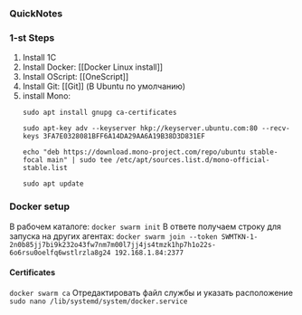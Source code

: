 ### QuickNotes


### 1-st Steps
1. Install 1C
2. Install Docker: [[Docker Linux install]]
3. Install OScript: [[OneScript]]
4. Install Git: [[Git]] (В Ubuntu по умолчанию)
5. install Mono:
	```
	sudo apt install gnupg ca-certificates

	sudo apt-key adv --keyserver hkp://keyserver.ubuntu.com:80 --recv-keys 3FA7E0328081BFF6A14DA29AA6A19B38D3D831EF

	echo "deb https://download.mono-project.com/repo/ubuntu stable-focal main" | sudo tee /etc/apt/sources.list.d/mono-official-stable.list

	sudo apt update
	```

### Docker setup
В рабочем каталоге: 
`docker swarm init`
В ответе получаем строку для запуска на других агентах:
`docker swarm join --token SWMTKN-1-2n0b85jj7bi9k232o43fw7nm7m00l7jj4js4tmzk1hp7h1o22s-6o6rsu0oelfq6wstlrzla8g24 192.168.1.84:2377`

#### Certificates
`docker swarm ca`
Отредактировать файл службы и указать расположение 
`sudo nano /lib/systemd/system/docker.service`

	

